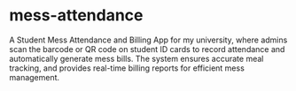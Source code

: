# mess-attendance
A Student Mess Attendance and Billing App for my university, where admins scan the barcode or QR code on student ID cards to record attendance and automatically generate mess bills. The system ensures accurate meal tracking, and provides real-time billing reports for efficient mess management.
